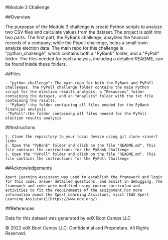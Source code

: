 #Module 3 Challenge

##Overview

The purpopse of the Module 3 challenge is create Python scripts to analyze two CSV files and calculate values from the dataset. The project is split into two parts. The first part, the PyBank challenge, anaylzes the financial records of a company, while the Pypoll challenge, helps a small town analyze election data. The main repo for this challenge is "python_challenge", which contains both a "PyBank" folder, and a "PyPoll" folder. The files needed for each analysis, including a detailed README, can be found inisde these folders. 

##Files
    
    - "python_challenge": The main repo for both the PyBank and PyPoll challenges. The PyPoll challenge folder contains the main Python script for the election results analysis, a "Resources" folder containing the dataset, and an "Anaylsis" folder with the txt file containing the results. 
    - "PyBank":the folder containing all files needed for the PyBank financial analysis 
    -"PyPoll":the folder containing all files needed for the PyPoll election results analysis 

##Instructions
   
    1. Clone the repository to your local device using git clone <insert link>
    2. Open the "PyBank" folder and click on the file "README.md". This file contains the instructions for the PyBank Challenge 
    3. Open the "PyPoll" folder and click on the file "README.md". This file contains the instructions for the PyPoll Challenge

##Acknowledgements
    
    Xpert Learning Assistant was used to establish the framework and logic for this code, answer detailed questions, and assist in debugging. The framework and code were modified using course curriculum and activities to fit the requirements of the assignment.For more information about the Xpert Learning Assistant, visit [EdX Xpert Learning Assistant](https://www.edx.org/). 

##References

Data for this dataset was generated by edX Boot Camps LLC

© 2022 edX Boot Camps LLC. Confidential and Proprietary. All Rights Reserved.

